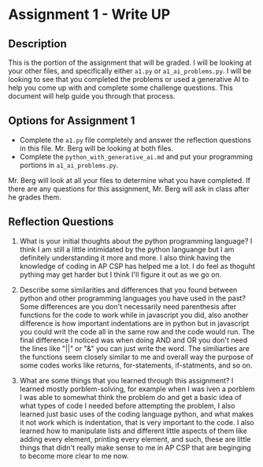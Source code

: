 # Assignment 1 - Write UP

## Description
This is the portion of the assignment that will be graded.  I will be looking at your other files, and specifically either `a1.py` or `a1_ai_problems.py`.  I will be looking to see that you completed the problems or used a generative AI to help you come up with and complete some challenge questions.  This document will help guide you through that process.

## Options for Assignment 1
- Complete the `a1.py` file completely and answer the reflection questions in this file.  Mr. Berg will be looking at both files.
- Complete the `python_with_generative_ai.md` and put your programming portions in `a1_ai_problems.py`.

Mr. Berg will look at all your files to determine what you have completed.  If there are any questions for this assignment, Mr. Berg will ask in class after he grades them.


## Reflection Questions

1. What is your initial thoughts about the python programming language?
I think I am still a little intimidated by the python languange but I am definitely understanding it more and more. I also think having the knowledge of coding in AP CSP has helped me a lot. I do feel as thoguht pything may get harder but I think I'll figure it out as we go on.

2. Describe some similarities and differences that you found between python and other programming languages you have used in the past?
Some differences are you don't necessarily need parenthesis after functions for the code to work while in javascript you did, also another difference is how important indentations are in python but in javascript you could writ the code all in the same row and the code would run. The final difference I noticed was when doing AND and OR you don't need the lines like "||" or "&" you can just write the word. The similiarties are the functions seem closely similar to me and overall way the purpose of some codes works like returns, for-statements, if-statments, and so on.

3. What are some things that you learned through this assignment?
I learned mostly porblem-solving, for example when I was iven a porblem I was able to somewhat think the problem do and get a basic idea of what types of code I needed before attempting the problem, I also learned just basic uses of the coding language python, and what makes it not work which is indentation, that is very important to the code. I also learned how to manipulate lists and different little aspects of them like adding every element, printing every element, and such, these are little things that didn't really make sense to me in AP CSP that are beginging to become more clear to me now.